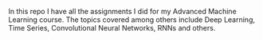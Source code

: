 In this repo I have all the assignments I did for my Advanced Machine Learning course. The topics covered among others include Deep Learning, Time Series, Convolutional Neural Networks, RNNs and others. 
